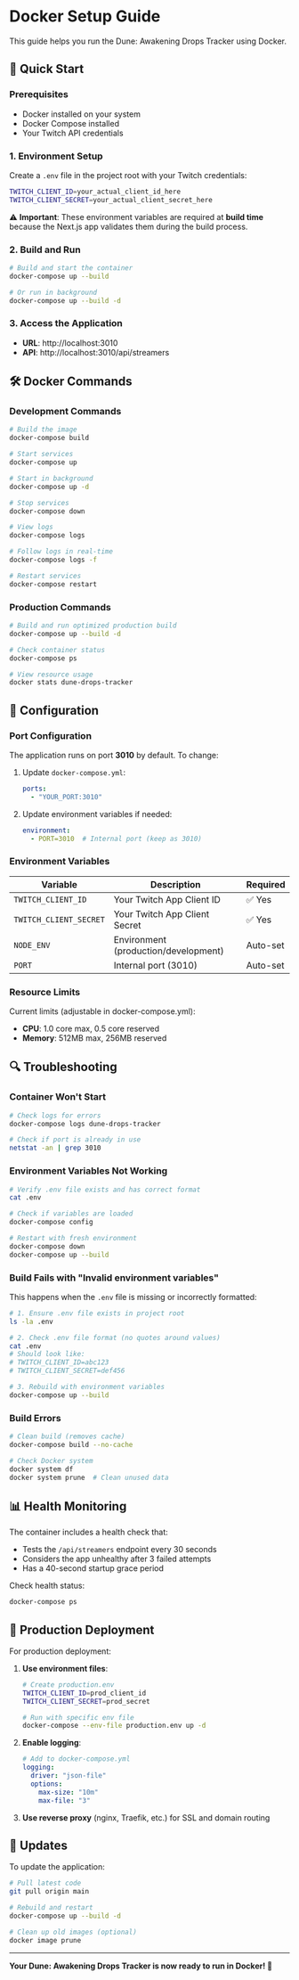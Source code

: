# Docker Setup Guide

This guide helps you run the Dune: Awakening Drops Tracker using Docker.

## 🚀 Quick Start

### Prerequisites
- Docker installed on your system
- Docker Compose installed
- Your Twitch API credentials

### 1. Environment Setup

Create a `.env` file in the project root with your Twitch credentials:

```bash
TWITCH_CLIENT_ID=your_actual_client_id_here
TWITCH_CLIENT_SECRET=your_actual_client_secret_here
```

⚠️ **Important**: These environment variables are required at **build time** because the Next.js app validates them during the build process.

### 2. Build and Run

```bash
# Build and start the container
docker-compose up --build

# Or run in background
docker-compose up --build -d
```

### 3. Access the Application

- **URL**: http://localhost:3010
- **API**: http://localhost:3010/api/streamers

## 🛠️ Docker Commands

### Development Commands

```bash
# Build the image
docker-compose build

# Start services
docker-compose up

# Start in background
docker-compose up -d

# Stop services
docker-compose down

# View logs
docker-compose logs

# Follow logs in real-time
docker-compose logs -f

# Restart services
docker-compose restart
```

### Production Commands

```bash
# Build and run optimized production build
docker-compose up --build -d

# Check container status
docker-compose ps

# View resource usage
docker stats dune-drops-tracker
```

## 🔧 Configuration

### Port Configuration
The application runs on port **3010** by default. To change:

1. Update `docker-compose.yml`:
   ```yaml
   ports:
     - "YOUR_PORT:3010"
   ```

2. Update environment variables if needed:
   ```yaml
   environment:
     - PORT=3010  # Internal port (keep as 3010)
   ```

### Environment Variables

| Variable | Description | Required |
|----------|-------------|----------|
| `TWITCH_CLIENT_ID` | Your Twitch App Client ID | ✅ Yes |
| `TWITCH_CLIENT_SECRET` | Your Twitch App Client Secret | ✅ Yes |
| `NODE_ENV` | Environment (production/development) | Auto-set |
| `PORT` | Internal port (3010) | Auto-set |

### Resource Limits

Current limits (adjustable in docker-compose.yml):
- **CPU**: 1.0 core max, 0.5 core reserved
- **Memory**: 512MB max, 256MB reserved

## 🔍 Troubleshooting

### Container Won't Start
```bash
# Check logs for errors
docker-compose logs dune-drops-tracker

# Check if port is already in use
netstat -an | grep 3010
```

### Environment Variables Not Working
```bash
# Verify .env file exists and has correct format
cat .env

# Check if variables are loaded
docker-compose config

# Restart with fresh environment
docker-compose down
docker-compose up --build
```

### Build Fails with "Invalid environment variables"
This happens when the `.env` file is missing or incorrectly formatted:

```bash
# 1. Ensure .env file exists in project root
ls -la .env

# 2. Check .env file format (no quotes around values)
cat .env
# Should look like:
# TWITCH_CLIENT_ID=abc123
# TWITCH_CLIENT_SECRET=def456

# 3. Rebuild with environment variables
docker-compose up --build
```

### Build Errors
```bash
# Clean build (removes cache)
docker-compose build --no-cache

# Check Docker system
docker system df
docker system prune  # Clean unused data
```

## 📊 Health Monitoring

The container includes a health check that:
- Tests the `/api/streamers` endpoint every 30 seconds
- Considers the app unhealthy after 3 failed attempts
- Has a 40-second startup grace period

Check health status:
```bash
docker-compose ps
```

## 🚀 Production Deployment

For production deployment:

1. **Use environment files**:
   ```bash
   # Create production.env
   TWITCH_CLIENT_ID=prod_client_id
   TWITCH_CLIENT_SECRET=prod_secret
   
   # Run with specific env file
   docker-compose --env-file production.env up -d
   ```

2. **Enable logging**:
   ```yaml
   # Add to docker-compose.yml
   logging:
     driver: "json-file"
     options:
       max-size: "10m"
       max-file: "3"
   ```

3. **Use reverse proxy** (nginx, Traefik, etc.) for SSL and domain routing

## 🔄 Updates

To update the application:

```bash
# Pull latest code
git pull origin main

# Rebuild and restart
docker-compose up --build -d

# Clean up old images (optional)
docker image prune
```

---

**Your Dune: Awakening Drops Tracker is now ready to run in Docker! 🐳**
